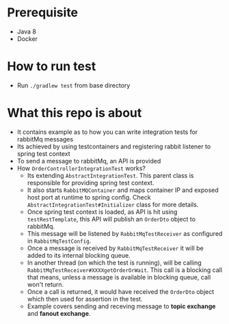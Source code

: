 # Prerequisite
* Java 8
* Docker

# How to run test
* Run `./gradlew test` from base directory

# What this repo is about
* It contains example as to how you can write integration tests for rabbitMq messages
* Its achieved by using testcontainers and registering rabbit listener to spring test context
* To send a message to rabbitMq, an API is provided
* How `OrderControllerIntegrationTest` works?
  * Its extending `AbstractIntegrationTest`. This parent class is responsible for providing spring test context.
  * It also starts `RabbitMQContainer` and maps container IP and exposed host port at runtime to spring config. Check `AbstractIntegrationTest#Initializer` class for more details.
  * Once spring test context is loaded, as API is hit using `testRestTemplate`, this API will publish an `OrderDto` object to rabbitMq.
  * This message will be listened by `RabbitMqTestReceiver` as configured in `RabbitMqTestConfig`.
  * Once a message is received by `RabbitMqTestReceiver` it will be added to its internal blocking queue.
  * In another thread (on which the test is running), will be calling `RabbitMqTestReceiver#XXXXgetOrderOrWait`. This call is a blocking call that means, unless a message is available in blocking queue, call won't return.
  * Once a call is returned, it would have received the `OrderDto` object which then used for assertion in the test.
  * Example covers sending and receving message to **topic exchange** and **fanout exchange**.
